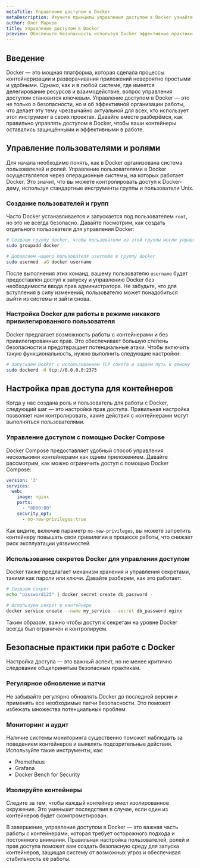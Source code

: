 ```yaml
---
metaTitle: Управление доступом в Docker
metaDescription: Изучите принципы управления доступом в Docker узнайте о создании пользователей групп и ролей настройке прав для контейнеров и безопасных практиках на кластерах
author: Олег Марков
title: Управление доступом в Docker
preview: Обеспечьте безопасность используя Docker эффективные практики управления доступом помогут развивать процессы безопасной работы в контейнерах
---
```


## Введение

Docker — это мощная платформа, которая сделала процессы контейнеризации и разворачивания приложений невероятно простыми и удобными. Однако, как и в любой системе, где имеется делегирование ресурсов и взаимодействие, вопрос управления доступом становится ключевым. Управление доступом в Docker — это не только о безопасности, но и об эффективной организации работы, что делает эту тему чрезвычайно актуальной для всех, кто использует этот инструмент в своих проектах. Давайте вместе разберёмся, как правильно управлять доступом в Docker, чтобы ваши контейнеры оставались защищёнными и эффективными в работе.

## Управление пользователями и ролями

Для начала необходимо понять, как в Docker организована система пользователей и ролей. Управление пользователями в Docker осуществляется через операционные системы, на которых работает Docker. Это значит, что вы можете контролировать доступ к Docker-дему, используя стандартные инструменты группы и пользователи Unix.

### Создание пользователей и групп

Часто Docker устанавливается и запускается под пользователем `root`, но это не всегда безопасно. Давайте посмотрим, как создать отдельного пользователя для управления Docker:

```bash
# Создаем группу docker, чтобы пользователи из этой группы могли управлять Docker
sudo groupadd docker

# Добавляем нашего пользователя username в группу docker
sudo usermod -aG docker username
```

После выполнения этих команд, вашему пользователю `username` будет предоставлен доступ к запуску и управлению Docker без необходимости ввода прав администратора. Не забудьте, что для вступления в силу изменений, пользователю может понадобиться выйти из системы и зайти снова.

### Настройка Docker для работы в режиме никакого привилегированного пользователя

Docker предлагает возможность работы с контейнерами и без привилегированных прав. Это обеспечивает большую степень безопасности и предотвращает потенциальные атаки. Чтобы включить такую функциональность, нужно выполнить следующие настройки:

```bash
# Запускаем Docker с использованием TCP сокета и задаем путь к демону
sudo dockerd -H tcp://0.0.0.0:2375
```

## Настройка прав доступа для контейнеров

Когда у нас создана роль и пользователь для работы с Docker, следующий шаг — это настройка прав доступа. Правильная настройка позволяет нам контролировать, какие действия с контейнерами могут выполняться пользователями.

### Управление доступом с помощью Docker Compose

Docker Compose предоставляет удобный способ управления несколькими контейнерами как одним приложением. Давайте рассмотрим, как можно ограничить доступ с помощью Docker Compose:

```yaml
version: '3'
services:
  web:
    image: nginx
    ports:
      - "8080:80"
    security_opt:
      - no-new-privileges:true
```

Как видите, включив параметр `no-new-privileges`, вы можете запретить контейнеру повышать свои привилегии в процессе работы, что снижает риск эксплуатации уязвимостей.

### Использование секретов Docker для управления доступом

Docker также предлагает механизм хранения и управления секретами, такими как пароли или ключи. Давайте разберем, как это работает:

```bash
# Создаем секрет
echo "password123" | docker secret create db_password -

# Используем секрет в контейнере
docker service create --name my_service --secret db_password nginx
```

Таким образом, важно чтобы доступ к секретам на уровне Docker всегда был ограничен и контролируем.

## Безопасные практики при работе с Docker

Настройка доступа — это важный аспект, но не менее критично следование общепринятым безопасным практикам.

### Регулярное обновление и патчи

Не забывайте регулярно обновлять Docker до последней версии и применять все необходимые патчи безопасности. Это поможет избежать множества потенциальных проблем.

### Мониторинг и аудит

Наличие системы мониторинга существенно поможет наблюдать за поведением контейнеров и выявлять подозрительные действия. Используйте такие инструменты, как:

- Prometheus
- Grafana
- Docker Bench for Security

### Изолируйте контейнеры

Следите за тем, чтобы каждый контейнер имел изолированное окружение. Это уменьшит последствия в случае, если один из контейнеров будет скомпрометирован.

В завершение, управление доступом в Docker — это важная часть работы с контейнерами, которая требует осторожного подхода и постоянного внимания. Правильная настройка пользователей, ролей и прав доступа поможет вам создать безопасную среду для запуска контейнеров, защищая систему от возможных угроз и обеспечивая стабильность её работы.